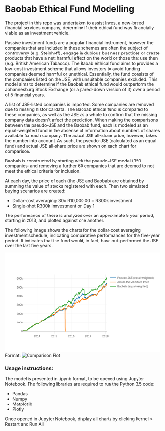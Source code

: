# Baobab Ethical Fund Modelling

The project in this repo was undertaken to assist [Inves](https://www.inv.es/), a new-breed financial services company, determine if their ethical fund was financially viable as an investment vehicle.

Passive investment funds are a popular financial instrument, however the companies that are included in these schemes are often the subject of controversy (e.g. Steinhoff), engage in dubious business practices or create products that have a nett harmful effect on the world or those that use then (e.g. British American Tabacco). The Babab eithical fund aims to provides a low-cost investment scheme that allows investors to avoid funding companies deemed harmful or unethical. Essentially, the fund consists of the companies listed on the JSE, with unsuitable companies excluded. This model aims to determine if the Baobab ethical fund would outperform the Johannesburg Stock Exchange (or a pared-down version of it) over a period of 5 financial years.

A list of JSE-listed companies is imported. Some companies are removed due to missing historical data. The Baobab ethical fund is compared to these companies, as well as the JSE as a whole to confirm that the missing company data doesn't affect the prediction. When making the comparisons between the pseudo-JSE and the Baobab fund, each is modeled as an equal-weighted fund in the absense of information about numbers of shares available for each company. The actual JSE all-share price, however, takes the number into account. As such, the pseudo-JSE (calculated as an equal fund) and actual JSE all-share price are shown on each chart for comparison.

Baobab is constructed by starting with the pseudo-JSE model (350 companies) and removing a further 60 companies that are deemed to not meet the ethical criteria for inclusion.

At each day, the price of each (the JSE and Baobab) are obtained by summing the value of stocks registered with each. Then two simulated buying scenarios are created:
* Dollar-cost averaging: 30x R10,000.00 = R300k investment
* Single-shot R300k innvestment on Day 1

The performance of these is analyzed over an approximate 5 year period, starting in 2013, and plotted against one another.

The following image shows the charts for the dollar-cost averaging investment schedule, indicating comparative performances for the five-year period. It indicates that the fund would, in fact, have out-performed the JSE over the last five years.

![Comparison plot](https://raw.githubusercontent.com/MProx/Baobab_Ethical_Fund/master/ComparisonPlot.png)
Format: ![Comparison Plot](url)


### Usage instructions:
The model is presented in .ipynb format, to be opened using Jupyter Notebook.
The following libraries are required to run the Python 3.5 code:
* Pandas
* Numpy
* Matplotlib
* Plotly

Once opened in Jupyter Notebook, display all charts by clicking Kernel > Restart and Run All
